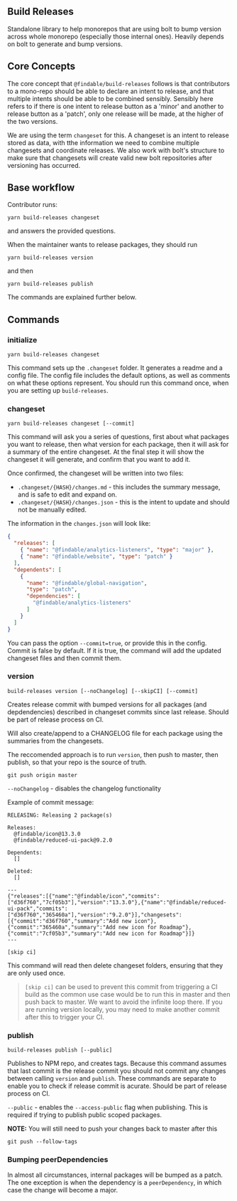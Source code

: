 ## Build Releases

Standalone library to help monorepos that are using bolt to bump version across whole monorepo (especially those internal ones). Heavily depends on bolt to generate and bump versions.

## Core Concepts

The core concept that `@findable/build-releases` follows is that contributors to a mono-repo should be able to declare an intent to release, and that multiple intents should be able to be combined sensibly. Sensibly here refers to if there is one intent to release button as a 'minor' and another to release button as a 'patch', only one release will be made, at the higher of the two versions.

We are using the term `changeset` for this. A changeset is an intent to release stored as data, with tthe information we need to combine multiple changesets and coordinate releases. We also work with bolt's structure to make sure that changesets will create valid new bolt repositories after versioning has occurred.


## Base workflow

Contributor runs:
```
yarn build-releases changeset
```

and answers the provided questions.

When the maintainer wants to release packages, they should run

```
yarn build-releases version
```

and then

```
yarn build-releases publish
```

The commands are explained further below.


## Commands

### initialize

```
yarn build-releases changeset
```

This command sets up the `.changeset` folder. It generates a readme and a config file. The config file includes the default options, as well as comments on what these options represent. You should run this command once, when you are setting up `build-releases`.

### changeset

```
yarn build-releases changeset [--commit]
```

This command will ask you a series of questions, first about what packages you want to release, then what version for each package, then it will ask for a summary of the entire changeset. At the final step it will show the changeset it will generate, and confirm that you want to add it.

Once confirmed, the changeset will be written into two files:
- `.changeset/{HASH}/changes.md` - this includes the summary message, and is safe to edit and expand on.
- `.changeset/{HASH}/changes.json` - this is the intent to update and should not be manually edited.

The information in the `changes.json` will look like:

```json
{
  "releases": [
    { "name": "@findable/analytics-listeners", "type": "major" },
    { "name": "@findable/website", "type": "patch" }
  ],
  "dependents": [
    {
      "name": "@findable/global-navigation",
      "type": "patch",
      "dependencies": [
        "@findable/analytics-listeners"
      ]
    }
  ]
}
```

You can pass the option `--commit=true`, or provide this in the config. Commit is false by default. If it is true, the command will add the updated changeset files and then commit them.

### version

```
build-releases version [--noChangelog] [--skipCI] [--commit]
```

Creates release commit with bumped versions for all packages (and depdendencies) described in changeset commits since last release. Should be part of release process on CI.

Will also create/append to a CHANGELOG file for each package using the summaries from the changesets.

The reccomended approach is to run `version`, then push to master, then publish, so that your repo is the source of truth.

```
git push origin master
```

`--noChangelog` - disables the changelog functionality

Example of commit message:

```
RELEASING: Releasing 2 package(s)

Releases:
  @findable/icon@13.3.0
  @findable/reduced-ui-pack@9.2.0

Dependents:
  []

Deleted:
  []

---
{"releases":[{"name":"@findable/icon","commits":["d36f760","7cf05b3"],"version":"13.3.0"},{"name":"@findable/reduced-ui-pack","commits":["d36f760","365460a"],"version":"9.2.0"}],"changesets":[{"commit":"d36f760","summary":"Add new icon"},{"commit":"365460a","summary":"Add new icon for Roadmap"},{"commit":"7cf05b3","summary":"Add new icon for Roadmap"}]}
---

[skip ci]
```

This command will read then delete changeset folders, ensuring that they are only used once.

> `[skip ci]` can be used to prevent this commit from triggering a CI build as the common use case would be to run this in master and then push back to master. We want to avoid the infinite loop there. If you are running version locally, you may need to make another commit after this to trigger your CI.

### publish

```
build-releases publish [--public]
```

Publishes to NPM repo, and creates tags. Because this command assumes that last commit is the release commit you should not commit any changes between calling `version` and `publish`. These commands are separate to enable you to check if release commit is acurate. Should be part of release process on CI.

`--public` - enables the `--access-public` flag when publishing. This is required if trying to publish public scoped packages.

**NOTE:** You will still need to push your changes back to master after this

```
git push --follow-tags
```

### Bumping peerDependencies

In almost all circumstances, internal packages will be bumped as a patch. The one exception is when the dependency is a `peerDependency`, in which case the change will become a major.